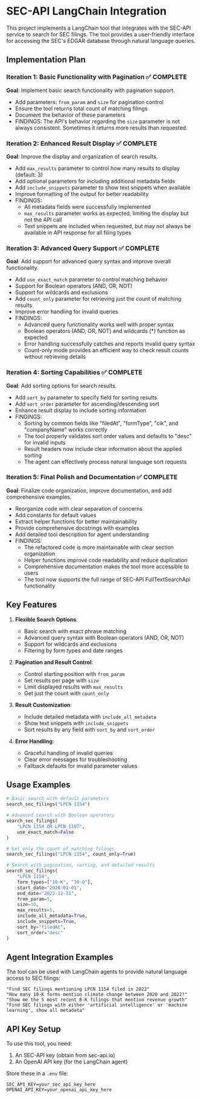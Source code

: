 # SEC-API LangChain Integration

This project implements a LangChain tool that integrates with the SEC-API service to search for SEC filings. The tool provides a user-friendly interface for accessing the SEC's EDGAR database through natural language queries.

## Implementation Plan

### Iteration 1: Basic Functionality with Pagination ✅ COMPLETE
**Goal**: Implement basic search functionality with pagination support.
- Add parameters: `from_param` and `size` for pagination control
- Ensure the tool returns total count of matching filings
- Document the behavior of these parameters
- FINDINGS: The API's behavior regarding the `size` parameter is not always consistent. Sometimes it returns more results than requested.

### Iteration 2: Enhanced Result Display ✅ COMPLETE
**Goal**: Improve the display and organization of search results.
- Add `max_results` parameter to control how many results to display (default: 3)
- Add optional parameters for including additional metadata fields
- Add `include_snippets` parameter to show text snippets when available
- Improve formatting of the output for better readability
- FINDINGS: 
  - All metadata fields were successfully implemented
  - `max_results` parameter works as expected, limiting the display but not the API call
  - Text snippets are included when requested, but may not always be available in API response for all filing types

### Iteration 3: Advanced Query Support ✅ COMPLETE
**Goal**: Add support for advanced query syntax and improve overall functionality.
- Add `use_exact_match` parameter to control matching behavior
- Support for Boolean operators (AND, OR, NOT)
- Support for wildcards and exclusions
- Add `count_only` parameter for retrieving just the count of matching results
- Improve error handling for invalid queries
- FINDINGS:
  - Advanced query functionality works well with proper syntax
  - Boolean operators (AND, OR, NOT) and wildcards (*) function as expected
  - Error handling successfully catches and reports invalid query syntax
  - Count-only mode provides an efficient way to check result counts without retrieving details

### Iteration 4: Sorting Capabilities ✅ COMPLETE
**Goal**: Add sorting options for search results.
- Add `sort_by` parameter to specify field for sorting results
- Add `sort_order` parameter for ascending/descending sort
- Enhance result display to include sorting information
- FINDINGS:
  - Sorting by common fields like "filedAt", "formType", "cik", and "companyName" works correctly
  - The tool properly validates sort order values and defaults to "desc" for invalid inputs
  - Result headers now include clear information about the applied sorting
  - The agent can effectively process natural language sort requests

### Iteration 5: Final Polish and Documentation ✅ COMPLETE
**Goal**: Finalize code organization, improve documentation, and add comprehensive examples.
- Reorganize code with clear separation of concerns
- Add constants for default values
- Extract helper functions for better maintainability
- Provide comprehensive docstrings with examples
- Add detailed tool description for agent understanding
- FINDINGS:
  - The refactored code is more maintainable with clear section organization
  - Helper functions improve code readability and reduce duplication
  - Comprehensive documentation makes the tool more accessible to users
  - The tool now supports the full range of SEC-API FullTextSearchApi functionality

## Key Features

1. **Flexible Search Options**:
   - Basic search with exact phrase matching
   - Advanced query syntax with Boolean operators (AND, OR, NOT)
   - Support for wildcards and exclusions
   - Filtering by form types and date ranges

2. **Pagination and Result Control**:
   - Control starting position with `from_param`
   - Set results per page with `size`
   - Limit displayed results with `max_results`
   - Get just the count with `count_only`

3. **Result Customization**:
   - Include detailed metadata with `include_all_metadata`
   - Show text snippets with `include_snippets`
   - Sort results by any field with `sort_by` and `sort_order`

4. **Error Handling**:
   - Graceful handling of invalid queries
   - Clear error messages for troubleshooting
   - Fallback defaults for invalid parameter values

## Usage Examples

```python
# Basic search with default parameters
search_sec_filings("LPCN 1154")

# Advanced search with Boolean operators
search_sec_filings(
    "LPCN 1154 OR LPCN 1107",
    use_exact_match=False
)

# Get only the count of matching filings
search_sec_filings("LPCN 1154", count_only=True)

# Search with pagination, sorting, and detailed results
search_sec_filings(
    "LPCN 1154",
    form_types=["10-K", "10-Q"],
    start_date="2020-01-01",
    end_date="2022-12-31",
    from_param=5,
    size=10,
    max_results=5,
    include_all_metadata=True,
    include_snippets=True,
    sort_by="filedAt",
    sort_order="desc"
)
```

## Agent Integration Examples

The tool can be used with LangChain agents to provide natural language access to SEC filings:

```
"Find SEC filings mentioning LPCN 1154 filed in 2022"
"How many 10-K forms mention climate change between 2020 and 2022?"
"Show me the 5 most recent 8-K filings that mention revenue growth"
"Find SEC filings with either 'artificial intelligence' or 'machine learning', show all metadata"
```

## API Key Setup

To use this tool, you need:
1. An SEC-API key (obtain from sec-api.io)
2. An OpenAI API key (for the LangChain agent)

Store these in a `.env` file:
```
SEC_API_KEY=your_sec_api_key_here
OPENAI_API_KEY=your_openai_api_key_here
``` 